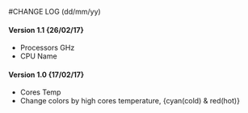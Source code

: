 #CHANGE LOG (dd/mm/yy)

#### Version 1.1 {26/02/17}
- Processors GHz
- CPU Name
  
#### Version 1.0 {17/02/17}
- Cores Temp
- Change colors by high cores temperature, {cyan(cold) & red(hot)}
